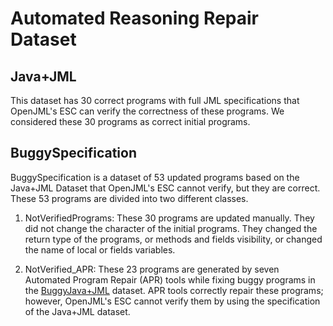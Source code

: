 # Automated Reasoning Repair Dataset

## Java+JML

This dataset has 30 correct programs with full JML specifications that OpenJML's ESC can verify the correctness of these programs. We considered these 30 programs as correct initial programs.


## BuggySpecification

BuggySpecification is a dataset of 53 updated programs based on the Java+JML Dataset that OpenJML's ESC cannot verify, but they are correct.  These 53 programs are divided into two different classes.

1.  NotVerifiedPrograms: These 30 programs are updated manually. They did not change the character of the initial programs. They changed the return type of the programs, or methods and fields visibility, or changed the name of local or fields variables.

2. NotVerified_APR: These 23 programs are generated by seven Automated Program Repair (APR) tools while fixing buggy programs in the [BuggyJava+JML](https://github.com/Amirfarhad-Nilizadeh/BuggyJavaJML) dataset. APR tools correctly repair these programs; however, OpenJML's ESC cannot verify them by using the specification of the Java+JML dataset.


 


